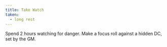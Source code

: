 ```yaml
---
title: Take Watch
taken:
  - long rest
---
```


Spend 2 hours watching for danger. Make a focus roll against a hidden DC, set by the GM.
